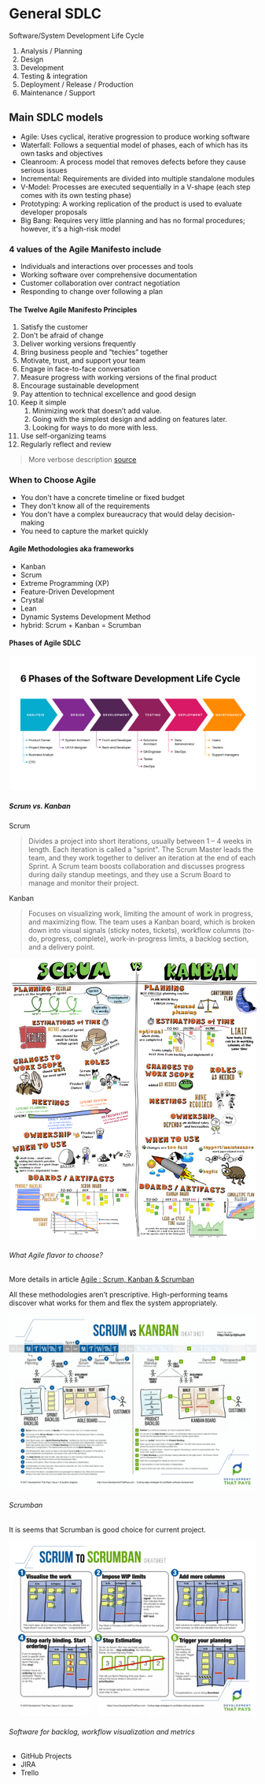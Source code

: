 # General SDLC

Software/System Development Life Cycle

1. Analysis / Planning
2. Design
3. Development
4. Testing & integration
5. Deployment / Release / Production
6. Maintenance / Support

## Main SDLC models

- Agile: Uses cyclical, iterative progression to produce working software
- Waterfall: Follows a sequential model of phases, each of which has its own tasks and objectives
- Cleanroom: A process model that removes defects before they cause serious issues
- Incremental: Requirements are divided into multiple standalone modules
- V-Model: Processes are executed sequentially in a V-shape (each step comes with its own testing phase)
- Prototyping: A working replication of the product is used to evaluate developer proposals
- Big Bang: Requires very little planning and has no formal procedures; however, it's a high-risk model

### 4 values of the Agile Manifesto include

- Individuals and interactions over processes and tools
- Working software over comprehensive documentation
- Customer collaboration over contract negotiation
- Responding to change over following a plan

#### The Twelve Agile Manifesto Principles

1. Satisfy the customer
2. Don’t be afraid of change
3. Deliver working versions frequently
4. Bring business people and “techies” together
5. Motivate, trust, and support your team
6. Engage in face-to-face conversation
7. Measure progress with working versions of the final product
8. Encourage sustainable development
9. Pay attention to technical excellence and good design
10. Keep it simple
    1. Minimizing work that doesn’t add value.
    2. Going with the simplest design and adding on features later.
    3. Looking for ways to do more with less.
11. Use self-organizing teams
12. Regularly reflect and review

> More verbose description [source](https://afrebo-com.ngontinh24.com/article/the-agile-software-development-life-cycle-what-is-agile-sdlc-and-how-to-use-it)

### When to Choose Agile

- You don't have a concrete timeline or fixed budget
- They don't know all of the requirements
- You don't have a complex bureaucracy that would delay decision-making
- You need to capture the market quickly

#### Agile Methodologies aka frameworks

- Kanban
- Scrum
- Extreme Programming (XP)
- Feature-Driven Development
- Crystal
- Lean
- Dynamic Systems Development Method
- hybrid: Scrum + Kanban = Scrumban

#### Phases of Agile SDLC

![Phases](images/sdlc/six_phases_of_sdlc.png)

##### Scrum vs. Kanban

Scrum
> Divides a project into short iterations, usually between 1 – 4 weeks in length. Each iteration is called a "sprint". The Scrum Master leads the team, and they work together to deliver an iteration at the end of each Sprint. A Scrum team boosts collaboration and discusses progress during daily standup meetings, and they use a Scrum Board to manage and monitor their project.

Kanban
> Focuses on visualizing work, limiting the amount of work in progress, and maximizing flow. The team uses a Kanban board, which is broken down into visual signals (sticky notes, tickets), workflow columns (to-do, progress, complete), work-in-progress limits, a backlog section, and a delivery point.

![Scrum vs Kanban](images/sdlc/scrum_vs_kanban_quick_overview.png)

###### What Agile flavor to choose?

More details in article [Agile : Scrum, Kanban & Scrumban](https://medium.com/@shehanb/agile-scrum-kanban-scrumban-cheatsheet-sprint-artifacts-ceremonies-software-jira-trello-scrumage-pmbok-e669d5dbf6f3)

All these methodologies aren’t prescriptive. High-performing teams discover what works for them and flex the system appropriately.

![Scrum vs Kanban: head-to-head comparison](images/sdlc/scrum_vs_kanban_cheatsheet.webp)

###### Scrumban

It is seems that Scrumban is good choice for current project.

![Scrum to Scrumban](images/sdlc/scrum_to_scrumban_cheetsheet.webp)

###### Software for backlog, workflow visualization and metrics

- GitHub Projects
- JIRA
- Trello
